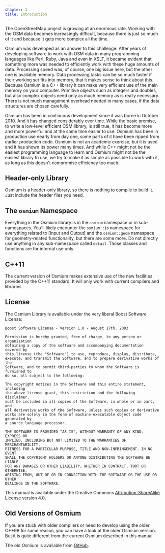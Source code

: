 ```yaml
---
chapter: 1
title: Introduction
---
```


The OpenStreetMap project is growing at an enormous rate. Working
with the OSM data becomes increasingly difficult, because there
is just so much of it and because it gets more complex all the
time.

Osmium was developed as an answer to this challenge. After years
of developing software to work with OSM data in many programming
languages like Perl, Ruby, Java and even in XSLT, it became
evident that something more was needed to efficiently work with
these huge amounts of data. Processing speed was, of course, one
big issue here, but the other one is available memory. Data
processing tasks can be so much faster if their working set fits
into memory, that it makes sense to think about this. Because
Osmium is a C++ library it can make very efficient use of the
main memory on your computer. Primitive objects such as integers
and doubles, but also complex objects need only as much memory
as is really necessary. There is not much management overhead
needed in many cases, if the data structures are chosen carefully.

Osmium has been in continuous development since it was borne in
October 2010. And it has changed considerably over time. While
the basic premise, to write a low-level efficient OSM library,
is still true, it has become more and more powerful and at the
same time easier to use. Osmium has been in production use nearly
from day one, some parts of it have been ripped from earlier
production code. Osmium is not an academic exercise, but it is
used and it has shown its power many times. And while C++ might
not be the easiest programming language to learn and Osmium
might not be the easiest library to use, we try to make it as
simple as possible to work with it, as long as this doesn't
compromise efficiency too much.
        
## Header-only Library

Osmium is a header-only library, so there is nothing to compile
to build it. Just include the header files you need.

## The `osmium` Namespace

Everything in the Osmium library is in the `osmium` namespace or
in sub-namespaces. You'll likely encounter the `osmium::io` namespace
for everything related to [Input and Output] and the `osmium::geom` namespace
for geometry-related functionality, but there are some more. Do
not directly use anything in any sub-namespace called `detail`. Those
classes and functions are for internal use only.

## C++11

The current version of Osmium makes extensive use of the new facilities
provided by the C++11 standard. It will only work with current compilers and
libraries.

## License

The Osmium Library is available under the very liberal Boost Software License:

    Boost Software License - Version 1.0 - August 17th, 2003

    Permission is hereby granted, free of charge, to any person or organization
    obtaining a copy of the software and accompanying documentation covered by
    this license (the "Software") to use, reproduce, display, distribute,
    execute, and transmit the Software, and to prepare derivative works of the
    Software, and to permit third-parties to whom the Software is furnished to
    do so, all subject to the following:

    The copyright notices in the Software and this entire statement, including
    the above license grant, this restriction and the following disclaimer,
    must be included in all copies of the Software, in whole or in part, and
    all derivative works of the Software, unless such copies or derivative
    works are solely in the form of machine-executable object code generated by
    a source language processor.

    THE SOFTWARE IS PROVIDED "AS IS", WITHOUT WARRANTY OF ANY KIND, EXPRESS OR
    IMPLIED, INCLUDING BUT NOT LIMITED TO THE WARRANTIES OF MERCHANTABILITY,
    FITNESS FOR A PARTICULAR PURPOSE, TITLE AND NON-INFRINGEMENT. IN NO EVENT
    SHALL THE COPYRIGHT HOLDERS OR ANYONE DISTRIBUTING THE SOFTWARE BE LIABLE
    FOR ANY DAMAGES OR OTHER LIABILITY, WHETHER IN CONTRACT, TORT OR OTHERWISE,
    ARISING FROM, OUT OF OR IN CONNECTION WITH THE SOFTWARE OR THE USE OR OTHER
    DEALINGS IN THE SOFTWARE.

This manual is available under the Creative Commons [Attribution-ShareAlike
License version 4.0](http://creativecommons.org/licenses/by-sa/4.0/).

## Old Versions of Osmium

If you are stuck with older compilers or need to develop
using the older C++98 for some reason, you can have a look
at the older Osmium version. But it is quite different from
the current Osmium described in this manual.

The old Osmium is available from [GitHub](https://github.com/joto/osmium).

